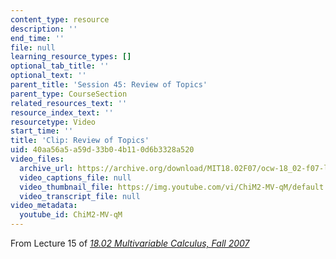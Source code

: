 ```yaml
---
content_type: resource
description: ''
end_time: ''
file: null
learning_resource_types: []
optional_tab_title: ''
optional_text: ''
parent_title: 'Session 45: Review of Topics'
parent_type: CourseSection
related_resources_text: ''
resource_index_text: ''
resourcetype: Video
start_time: ''
title: 'Clip: Review of Topics'
uid: 40aa56a5-a59d-33b0-4b11-0d6b3328a520
video_files:
  archive_url: https://archive.org/download/MIT18.02F07/ocw-18_02-f07-lec15_300k.mp4
  video_captions_file: null
  video_thumbnail_file: https://img.youtube.com/vi/ChiM2-MV-qM/default.jpg
  video_transcript_file: null
video_metadata:
  youtube_id: ChiM2-MV-qM
---
```


From Lecture 15 of [_18.02 Multivariable Calculus, Fall 2007_](/courses/18-02-multivariable-calculus-fall-2007/pages/video-lectures)